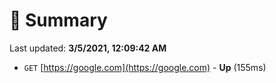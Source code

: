 # 📖 Summary
Last updated: **3/5/2021, 12:09:42 AM**

- `GET` [https://google.com](https://google.com) - **Up** (155ms)
